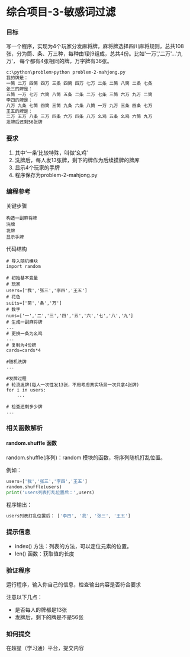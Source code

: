 # 综合项目-3-敏感词过滤

### 目标
写一个程序，实现为4个玩家分发麻将牌，麻将牌选择四川麻将规则，总共108张，分为筒、条、万三种，每种由1到9组成，总共4份。比如'一万','二万'...'九万'，
每个都有4张相同的牌，万字牌有36张。
```sh
c:\python\problem>python problem-2-mahjong.py
我的牌是：
一筒 二万 四筒 四万 三条 四筒 四万 七万 二条 二筒 八筒 二条 七条 
张三的牌是：
五筒 一万 七万 六筒 八筒 五条 二条 二万 七条 三筒 六万 九万 二筒 
李四的牌是：
八万 九条 七筒 四筒 三筒 九条 六条 八筒 一万 九万 三条 四条 七万 
王五的牌是：
二万 五万 八条 三万 四条 六万 四条 八万 幺鸡 五条 幺鸡 六筒 九万
发牌后还剩56张牌
```

### 要求
1. 其中‘一条’比较特殊，叫做‘幺鸡’
2. 洗牌后，每人发13张牌，剩下的牌作为后续摸牌的牌库
3. 显示4个玩家的手牌
4. 程序保存为problem-2-mahjong.py

### 编程参考
关键步骤
```
构造一副麻将牌
洗牌
发牌
显示手牌
```
代码结构
```
# 导入随机模块
import random

# 初始基本变量
# 玩家
users=['我','张三','李四','王五']
# 花色
suits=['筒','条','万']
# 数字
nums=['一','二','三','四','五','六','七','八','九']
# 生成一副麻将牌
...
# 更换一条为幺鸡
...
# 复制为4份牌
cards=cards*4

#随机洗牌
...

#发牌过程
# 轮流发牌(每人一次性发13张，不用考虑真实场景一次只拿4张牌)
for i in users:
    ...

# 检查还剩多少牌
...
```

### 相关函数解析
#### random.shuffle 函数
random.shuffle(序列)：random 模块的函数，将序列随机打乱位置。

例如：
```python
users=['我','张三','李四','王五']
random.shuffle(users)
print('users列表打乱位置后：',users)
```
程序输出：
```sh
users列表打乱位置后： ['李四', '我', '张三', '王五']
```

### 提示信息
- index() 方法：列表的方法，可以定位元素的位置。
- len() 函数：获取值的长度

### 验证程序
运行程序，输入你自己的信息，检查输出内容是否符合要求

注意以下几点：
- 是否每人的牌都是13张
- 发牌后，剩下的牌是不是56张


### 如何提交
在超星（学习通）平台，提交内容